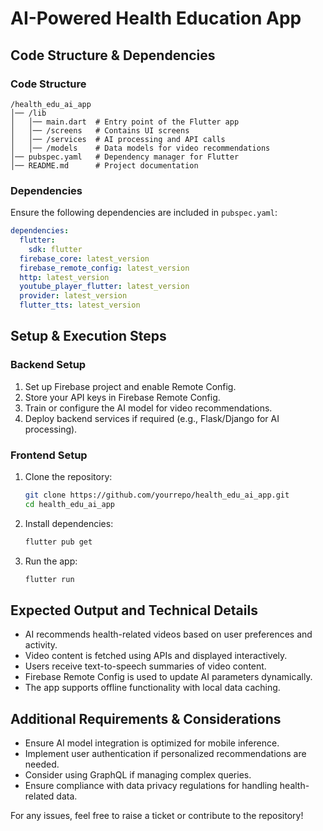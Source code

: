 # AI-Powered Health Education App

## Code Structure & Dependencies

### Code Structure
```
/health_edu_ai_app
│── /lib
│   │── main.dart  # Entry point of the Flutter app
│   │── /screens   # Contains UI screens
│   │── /services  # AI processing and API calls
│   │── /models    # Data models for video recommendations
│── pubspec.yaml   # Dependency manager for Flutter
│── README.md      # Project documentation
```

### Dependencies
Ensure the following dependencies are included in `pubspec.yaml`:
```yaml
dependencies:
  flutter:
    sdk: flutter
  firebase_core: latest_version
  firebase_remote_config: latest_version
  http: latest_version
  youtube_player_flutter: latest_version
  provider: latest_version
  flutter_tts: latest_version
```

## Setup & Execution Steps

### Backend Setup
1. Set up Firebase project and enable Remote Config.
2. Store your API keys in Firebase Remote Config.
3. Train or configure the AI model for video recommendations.
4. Deploy backend services if required (e.g., Flask/Django for AI processing).

### Frontend Setup
1. Clone the repository:
   ```sh
   git clone https://github.com/yourrepo/health_edu_ai_app.git
   cd health_edu_ai_app
   ```
2. Install dependencies:
   ```sh
   flutter pub get
   ```
3. Run the app:
   ```sh
   flutter run
   ```

## Expected Output and Technical Details
- AI recommends health-related videos based on user preferences and activity.
- Video content is fetched using APIs and displayed interactively.
- Users receive text-to-speech summaries of video content.
- Firebase Remote Config is used to update AI parameters dynamically.
- The app supports offline functionality with local data caching.

## Additional Requirements & Considerations
- Ensure AI model integration is optimized for mobile inference.
- Implement user authentication if personalized recommendations are needed.
- Consider using GraphQL if managing complex queries.
- Ensure compliance with data privacy regulations for handling health-related data.

For any issues, feel free to raise a ticket or contribute to the repository!











